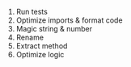 1. Run tests
2. Optimize imports & format code
3. Magic string & number
4. Rename
5. Extract method
6. Optimize logic